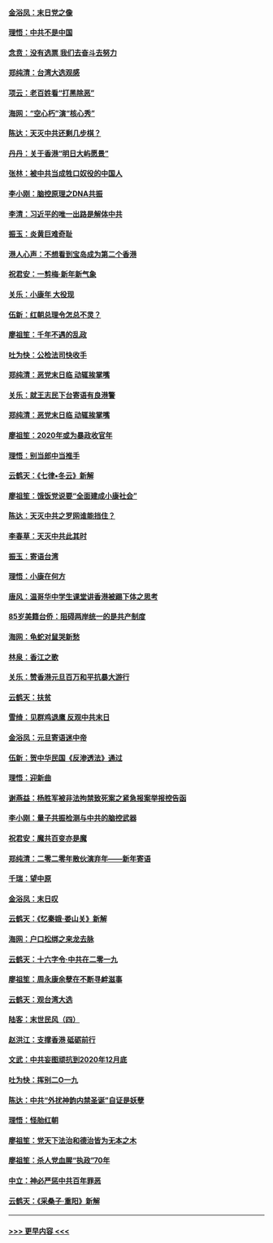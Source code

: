 #### [金浴凤：末日党之像](../pages/nsc993/n11787475.md?t=01130322) 
#### [理悟：中共不是中国](../pages/nsc993/n11787463.md?t=01130322) 
#### [念贲：没有选票  我们去奋斗去努力](../pages/nsc993/n11787398.md?t=01130322) 
#### [郑纯清：台湾大选观感](../pages/nsc993/n11786210.md?t=01130322) 
#### [项云：老百姓看“打黑除恶”](../pages/nsc993/n11785398.md?t=01130322) 
#### [海网：“空心朽”演“核心秀”](../pages/nsc993/n11783874.md?t=01130322) 
#### [陈达：天灭中共还剩几步棋？](../pages/nsc993/n11783719.md?t=01130322) 
#### [丹丹：关于香港“明日大屿愿景”](../pages/nsc993/n11783273.md?t=01130322) 
#### [张林：被中共当成牲口奴役的中国人](../pages/nsc993/n11782397.md?t=01130322) 
#### [李小刚：脑控原理之DNA共振](../pages/nsc993/n11780962.md?t=01130322) 
#### [李清：习近平的唯一出路是解体中共](../pages/nsc993/n11780866.md?t=01130322) 
#### [振玉：炎黄巨难奇耻](../pages/nsc993/n11779632.md?t=01130322) 
#### [港人心声：不想看到宝岛成为第二个香港](../pages/nsc993/n11778817.md?t=01130322) 
#### [祝君安：一剪梅‧新年新气象](../pages/nsc993/n11776340.md?t=01130322) 
#### [关乐：小康年 大役现](../pages/nsc993/n11774213.md?t=01130322) 
#### [伍新：红朝总理令怎总不灵？](../pages/nsc993/n11770813.md?t=01130322) 
#### [廖祖笙：千年不遇的乱政](../pages/nsc993/n11770373.md?t=01130322) 
#### [吐为快：公检法司快收手](../pages/nsc993/n11770359.md?t=01130322) 
#### [郑纯清：恶党末日临 动辄挨掌嘴](../pages/nsc993/n11769912.md?t=01130322) 
#### [关乐：就王志民下台寄语有良港警](../pages/nsc993/n11769903.md?t=01130322) 
#### [郑纯清：恶党末日临 动辄挨掌嘴](../pages/nsc993/n11769356.md?t=01130322) 
#### [廖祖笙：2020年或为暴政收官年](../pages/nsc993/n11768216.md?t=01130322) 
#### [理悟：别当郎中当推手](../pages/nsc993/n11768243.md?t=01130322) 
#### [云鹤天：《七律▪冬云》新解](../pages/nsc993/n11768204.md?t=01130322) 
#### [廖祖笙：饿饭党说要“全面建成小康社会”](../pages/nsc993/n11767482.md?t=01130322) 
#### [陈达：天灭中共之罗网谁能挡住？](../pages/nsc993/n11767465.md?t=01130322) 
#### [李春草：天灭中共此其时](../pages/nsc993/n11767452.md?t=01130322) 
#### [振玉：寄语台湾](../pages/nsc993/n11767432.md?t=01130322) 
#### [理悟：小康在何方](../pages/nsc993/n11767394.md?t=01130322) 
#### [唐风：温哥华中学生课堂讲香港被踢下体之思考](../pages/nsc993/n11766848.md?t=01130322) 
#### [85岁美籍台侨：阻碍两岸统一的是共产制度](../pages/nsc993/n11765043.md?t=01130322) 
#### [海网：龟蛇对鼠哭新愁](../pages/nsc993/n11764895.md?t=01130322) 
#### [林泉：香江之歌](../pages/nsc993/n11764415.md?t=01130322) 
#### [关乐：赞香港元旦百万和平抗暴大游行](../pages/nsc993/n11764382.md?t=01130322) 
#### [云鹤天：扶贫](../pages/nsc993/n11764245.md?t=01130322) 
#### [雪绮：见群鸡退鹰  反观中共末日](../pages/nsc993/n11762112.md?t=01130322) 
#### [金浴凤：元旦寄语迷中帝](../pages/nsc993/n11761788.md?t=01130322) 
#### [伍新：贺中华民国《反渗透法》通过](../pages/nsc993/n11761994.md?t=01130322) 
#### [理悟：迎新曲](../pages/nsc993/n11761152.md?t=01130322) 
#### [谢燕益：杨胜军被非法拘禁致死案之紧急报案举报控告函](../pages/nsc993/n11756134.md?t=01130322) 
#### [李小刚：量子共振检测与中共的脑控武器](../pages/nsc993/n11754518.md?t=01130322) 
#### [祝君安：魔共百变亦是魔](../pages/nsc993/n11754469.md?t=01130322) 
#### [郑纯清：二零二零年散伙演弃年——新年寄语](../pages/nsc993/n11754195.md?t=01130322) 
#### [千瑞：望中原](../pages/nsc993/n11754159.md?t=01130322) 
#### [金浴凤：末日叹](../pages/nsc993/n11752359.md?t=01130322) 
#### [云鹤天：《忆秦娥‧娄山关》新解](../pages/nsc993/n11752348.md?t=01130322) 
#### [海网：户口松绑之来龙去脉](../pages/nsc993/n11752328.md?t=01130322) 
#### [云鹤天：十六字令‧中共在二零一九](../pages/nsc993/n11752305.md?t=01130322) 
#### [廖祖笙：周永康余孽在不断寻衅滋事](../pages/nsc993/n11751013.md?t=01130322) 
#### [云鹤天：观台湾大选](../pages/nsc993/n11751007.md?t=01130322) 
#### [陆客：末世民风（四）](../pages/nsc993/n11749203.md?t=01130322) 
#### [赵洪江：支撑香港 砥砺前行](../pages/nsc993/n11748482.md?t=01130322) 
#### [文武：中共妄图顽抗到2020年12月底](../pages/nsc993/n11748446.md?t=01130322) 
#### [吐为快：挥别二O一九](../pages/nsc993/n11748411.md?t=01130322) 
#### [陈达：中共“外扰神韵内禁圣诞”自证是妖孽](../pages/nsc993/n11748226.md?t=01130322) 
#### [理悟：怪胎红朝](../pages/nsc993/n11748206.md?t=01130322) 
#### [廖祖笙：党天下法治和德治皆为无本之木](../pages/nsc993/n11748135.md?t=01130322) 
#### [廖祖笙：杀人党血腥“执政”70年](../pages/nsc993/n11745144.md?t=01130322) 
#### [中立：神必严惩中共百年罪恶](../pages/nsc993/n11744970.md?t=01130322) 
#### [云鹤天：《采桑子‧重阳》新解](../pages/nsc993/n11744948.md?t=01130322) 

----
#### [ >>> 更早内容 <<< ](../indexes/nsc993-earlier.md)
